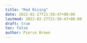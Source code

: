 ```yaml
---
title: "Red Rising"
date: 2022-02-27T21:50:47+08:00
lastmod: 2022-02-27T21:50:47+08:00
draft: true
toc: false
author: Pierce Brown
---
```

